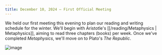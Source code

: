 ```yaml
---
title: December 10, 2024 — First Official Meeting
---
```


We held our first meeting this evening to plan our reading and writing schedule for the winter. We'll begin with Aristotle's [[/reading/Metaphysics | Metaphysics]], aiming to read three chapters (books) per week. Once we've completed *Metaphysics*, we'll move on to Plato's *The Republic*.

![image](/static/images/meeting-whiteboard-1.jpg)
